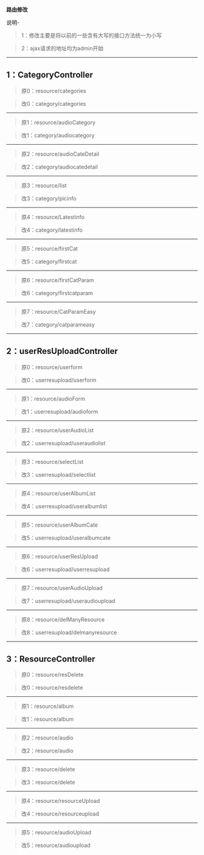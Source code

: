 **路由修改**

说明-

>1：修改主要是将以前的一些含有大写的接口方法统一为小写

>2：ajax请求的地址均为admin开始
****
1：CategoryController
---
>原0：resource/categories

>改0：category/categories

---
>原1：resource/audioCategory

>改1：category/audiocategory

---
>原2：resource/audioCateDetail

>改2：category/audiocatedetail

---
>原3：resource/list

>改3：category/picinfo

---
>原4：resource/Latestinfo

>改4：category/latestinfo

---
>原5：resource/firstCat

>改5：category/firstcat

---
>原6：resource/firstCatParam

>改6：category/firstcatparam

---
>原7：resource/CatParamEasy

>改7：category/catparameasy


****
2：userResUploadController
---
>原0：resource/userform

>改0：userresupload/userform

---
>原1：resource/audioForm

>改1：userresupload/audioform

---
>原2：resource/userAudioList

>改2：userresupload/useraudiolist

---
>原3：resource/selectList

>改3：userresupload/selectlist

---
>原4：resource/userAlbumList

>改4：userresupload/useralbumlist

---
>原5：resource/userAlbumCate

>改5：userresupload/useralbumcate

---
>原6：resource/userResUpload

>改6：userresupload/userresupload

---
>原7：resource/userAudioUpload

>改7：userresupload/useraudioupload

---
>原8：resource/delManyResource

>改8：userresupload/delmanyresource

****
3：ResourceController
---
>原0：resource/resDelete

>改0：resource/resdelete

---
>原1：resource/album

>改1：resource/album

---
>原2：resource/audio

>改2：resource/audio

---
>原3：resource/delete

>改3：resource/delete

---
>原4：resource/resourceUpload

>改4：resource/resourceupload

---
>原5：resource/audioUpload

>改5：resource/audioupload

